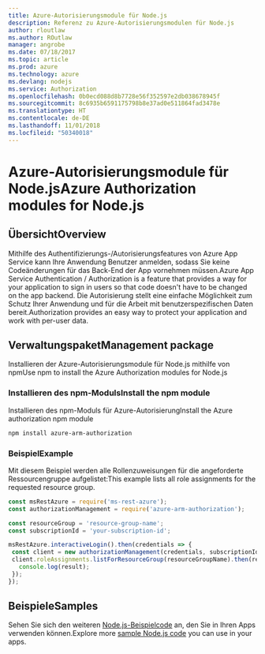 ```yaml
---
title: Azure-Autorisierungsmodule für Node.js
description: Referenz zu Azure-Autorisierungsmodulen für Node.js
author: rloutlaw
ms.author: ROutlaw
manager: angrobe
ms.date: 07/18/2017
ms.topic: article
ms.prod: azure
ms.technology: azure
ms.devlang: nodejs
ms.service: Authorization
ms.openlocfilehash: 0b0ecd088d8b7728e56f352597e2db038678945f
ms.sourcegitcommit: 8c6935b6591175798b8e37ad0e511864fad3478e
ms.translationtype: HT
ms.contentlocale: de-DE
ms.lasthandoff: 11/01/2018
ms.locfileid: "50340018"
---
```

# <a name="azure-authorization-modules-for-nodejs"></a><span data-ttu-id="960be-103">Azure-Autorisierungsmodule für Node.js</span><span class="sxs-lookup"><span data-stu-id="960be-103">Azure Authorization modules for Node.js</span></span>

## <a name="overview"></a><span data-ttu-id="960be-104">Übersicht</span><span class="sxs-lookup"><span data-stu-id="960be-104">Overview</span></span>

<span data-ttu-id="960be-105">Mithilfe des Authentifizierungs-/Autorisierungsfeatures von Azure App Service kann Ihre Anwendung Benutzer anmelden, sodass Sie keine Codeänderungen für das Back-End der App vornehmen müssen.</span><span class="sxs-lookup"><span data-stu-id="960be-105">Azure App Service Authentication / Authorization is a feature that provides a way for your application to sign in users so that code doesn't have to be changed on the app backend.</span></span> <span data-ttu-id="960be-106">Die Autorisierung stellt eine einfache Möglichkeit zum Schutz Ihrer Anwendung und für die Arbeit mit benutzerspezifischen Daten bereit.</span><span class="sxs-lookup"><span data-stu-id="960be-106">Authorization provides an easy way to protect your application and work with per-user data.</span></span>

## <a name="management-package"></a><span data-ttu-id="960be-107">Verwaltungspaket</span><span class="sxs-lookup"><span data-stu-id="960be-107">Management package</span></span>

<span data-ttu-id="960be-108">Installieren der Azure-Autorisierungsmodule für Node.js mithilfe von npm</span><span class="sxs-lookup"><span data-stu-id="960be-108">Use npm to install the Azure Authorization modules for Node.js</span></span>

### <a name="install-the-npm-module"></a><span data-ttu-id="960be-109">Installieren des npm-Moduls</span><span class="sxs-lookup"><span data-stu-id="960be-109">Install the npm module</span></span>

<span data-ttu-id="960be-110">Installieren des npm-Moduls für Azure-Autorisierung</span><span class="sxs-lookup"><span data-stu-id="960be-110">Install the Azure authorization npm module</span></span>

```bash
npm install azure-arm-authorization
```

### <a name="example"></a><span data-ttu-id="960be-111">Beispiel</span><span class="sxs-lookup"><span data-stu-id="960be-111">Example</span></span>

<span data-ttu-id="960be-112">Mit diesem Beispiel werden alle Rollenzuweisungen für die angeforderte Ressourcengruppe aufgelistet:</span><span class="sxs-lookup"><span data-stu-id="960be-112">This example lists all role assignments for the requested resource group.</span></span>

```javascript
const msRestAzure = require('ms-rest-azure');
const authorizationManagement = require('azure-arm-authorization');

const resourceGroup = 'resource-group-name';
const subscriptionId = 'your-subscription-id';

msRestAzure.interactiveLogin().then(credentials => {
 const client = new authorizationManagement(credentials, subscriptionId);
 client.roleAssignments.listForResourceGroup(resourceGroupName).then(result => {
   console.log(result);
 });
});
```

## <a name="samples"></a><span data-ttu-id="960be-113">Beispiele</span><span class="sxs-lookup"><span data-stu-id="960be-113">Samples</span></span>

<span data-ttu-id="960be-114">Sehen Sie sich den weiteren [Node.js-Beispielcode](https://azure.microsoft.com/resources/samples/?platform=nodejs) an, den Sie in Ihren Apps verwenden können.</span><span class="sxs-lookup"><span data-stu-id="960be-114">Explore more [sample Node.js code](https://azure.microsoft.com/resources/samples/?platform=nodejs) you can use in your apps.</span></span>
